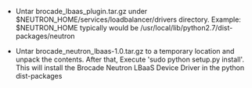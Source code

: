 - Untar brocade_lbaas_plugin.tar.gz under $NEUTRON_HOME/services/loadbalancer/drivers directory.
Example: $NEUTRON_HOME typically would be /usr/local/lib/python2.7/dist-packages/neutron

- Untar brocade_neutron_lbaas-1.0.tar.gz to a temporary location and unpack the contents.
  After that, Execute 'sudo python setup.py install'. This will install the Brocade Neutron LBaaS 
  Device Driver in the python dist-packages
